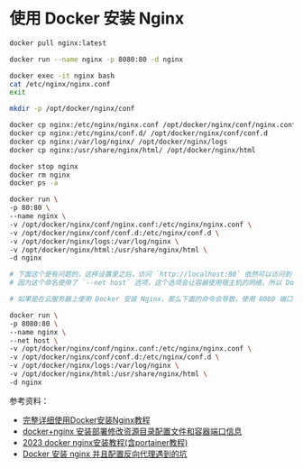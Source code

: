 # 使用 Docker 安装 Nginx

```bash
docker pull nginx:latest
```

```bash
docker run --name nginx -p 8080:80 -d nginx
```

```bash
docker exec -it nginx bash
cat /etc/nginx/nginx.conf
exit
```

```bash
mkdir -p /opt/docker/nginx/conf
```

```bash
docker cp nginx:/etc/nginx/nginx.conf /opt/docker/nginx/conf/nginx.conf
docker cp nginx:/etc/nginx/conf.d/ /opt/docker/nginx/conf/conf.d
docker cp nginx:/var/log/nginx/ /opt/docker/nginx/logs
docker cp nginx:/usr/share/nginx/html/ /opt/docker/nginx/html
```

```bash
docker stop nginx
docker rm nginx
docker ps -a
```

```bash
docker run \
-p 80:80 \
--name nginx \
-v /opt/docker/nginx/conf/nginx.conf:/etc/nginx/nginx.conf \
-v /opt/docker/nginx/conf/conf.d:/etc/nginx/conf.d \
-v /opt/docker/nginx/logs:/var/log/nginx \
-v /opt/docker/nginx/html:/usr/share/nginx/html \
-d nginx
```

```bash
# 下面这个是有问题的，这样设置里之后，访问 `http://localhost:80` 依然可以访问到 nginx 的默认页面
# 因为这个命名使用了 `--net host` 选项，这个选项会让容器使用宿主机的网络，所以 Docker 中的 Nginx 依然会监听宿主机的 80 端口

# 如果是在云服务器上使用 Docker 安装 Nginx，那么下面的命令会导致，使用 8080 端口也可能访问呢不到 Nginx 的默认页面，因为一般情况下云服务器默认的防火墙会关闭 8080 端口。

docker run \
-p 8080:80 \
--name nginx \
--net host \
-v /opt/docker/nginx/conf/nginx.conf:/etc/nginx/nginx.conf \
-v /opt/docker/nginx/conf/conf.d:/etc/nginx/conf.d \
-v /opt/docker/nginx/logs:/var/log/nginx \
-v /opt/docker/nginx/html:/usr/share/nginx/html \
-d nginx
```

参考资料：

- [完整详细使用Docker安装Nginx教程](https://juejin.cn/post/7176299143659257893)
- [docker+nginx 安装部署修改资源目录配置文件和容器端口信息](https://www.cnblogs.com/jimojianghu/p/15932500.html)
- [2023 docker nginx安装教程(含portainer教程)](https://blog.csdn.net/weixin_44248903/article/details/134803724)
- [Docker 安装 nginx 并且配置反向代理遇到的坑](https://blog.csdn.net/m0_49194578/article/details/117341481)

